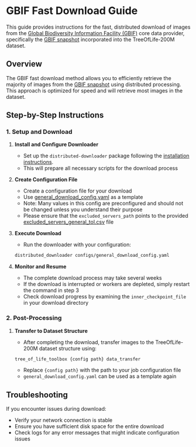 # GBIF Fast Download Guide

This guide provides instructions for the fast, distributed download of images from the [Global Biodiversity Information Facility (GBIF)](https://gbif.org) core data provider, specifically the [GBIF snapshot](https://doi.org/10.15468/dl.bfv433) incorporated into the TreeOfLife-200M dataset.

## Overview

The GBIF fast download method allows you to efficiently retrieve the majority of images from the [GBIF snapshot](https://doi.org/10.15468/dl.bfv433) using distributed processing. This approach is optimized for speed and will retrieve most images in the dataset.

## Step-by-Step Instructions

### 1. Setup and Download

1. **Install and Configure Downloader**
   - Set up the `distributed-downloader` package following the [installation instructions](https://github.com/Imageomics/distributed-downloader?tab=readme-ov-file#installation-instructions).
   - This will prepare all necessary scripts for the download process

2. **Create Configuration File**
   - Create a configuration file for your download
   - Use [general_download_config.yaml](../config/tree_of_life_200M/general_download_config.yaml) as a template
   - Note: Many values in this config are preconfigured and should not be changed unless you understand their purpose
   - Please ensure that the `excluded_servers_path` points to the provided [excluded_servers_general_tol.csv](../config/tree_of_life_200M/excluded_servers_general_tol.csv) file

3. **Execute Download**
   - Run the downloader with your configuration:

   ```bash
   distributed_downloader configs/general_download_config.yaml
   ```

4. **Monitor and Resume**
   - The complete download process may take several weeks
   - If the download is interrupted or workers are depleted, simply restart the command in step 3
   - Check download progress by examining the `inner_checkpoint_file` in your download directory

### 2. Post-Processing

1. **Transfer to Dataset Structure**
   - After completing the download, transfer images to the TreeOfLife-200M dataset structure using:

   ```bash
   tree_of_life_toolbox {config path} data_transfer
   ```

   - Replace `{config path}` with the path to your job configuration file
   - `general_download_config.yaml` can be used as a template again

## Troubleshooting

If you encounter issues during download:

- Verify your network connection is stable
- Ensure you have sufficient disk space for the entire download
- Check logs for any error messages that might indicate configuration issues
